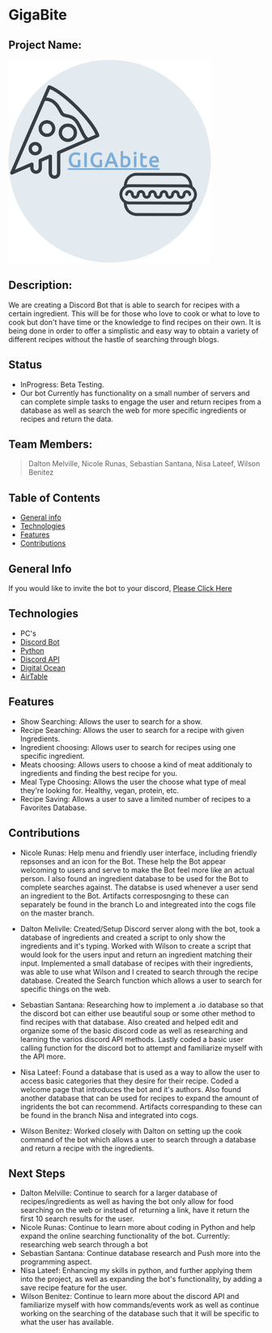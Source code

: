 # GigaBite
  ## Project Name:

 [![Logo](https://raw.githubusercontent.com/CS3398-Changelings-Aye/CS3398-Changelings-S2019/master/LogoMakr_3yOZ1T.png)](https://discord.gg/3EWYfUb)
  
  ## Description:
  We are creating a Discord Bot that is able to search for recipes with a certain ingredient. This will be for those who love to cook or what to love to cook but don't have time or the knowledge to find recipes on their own. It is being done in order to offer a simplistic and easy way to obtain a variety of different recipes without the hastle of searching through blogs. 
  
  ## Status
  * InProgress: Beta Testing. 
  * Our bot Currently has functionality on a small number of servers and can complete simple tasks to engage the user and return recipes from a database as well as search the web for more specific ingredients or recipes and return the data.
  
  ## Team Members:
  > Dalton Melville,
  > Nicole Runas,
  > Sebastian Santana,
  > Nisa Lateef,
  > Wilson Benitez

## Table of Contents
* [General info](#general-info)
* [Technologies](#technologies)
* [Features](#features)
* [Contributions](#contributions)

## General Info
  If you would like to invite the bot to your discord, [Please Click Here](https://discordapp.com/api/oauth2/authorize?client_id=623906771500662795&permissions=0&scope=bot)

## Technologies
* PC's
* [Discord Bot](https://discordapp.com/developers/applications/)
* [Python](https://www.python.org/downloads/)
* [Discord API](https://discordpy.readthedocs.io/en/latest/api.html)
* [Digital Ocean](https://www.digitalocean.com)
* [AirTable](https://airtable.com/universe/expHZcS7kWEyq5gUH/recipe-database)

## Features
* Show Searching: Allows the user to search for a show.
* Recipe Searching: Allows the user to search for a recipe with given Ingredients.
* Ingredient choosing: Allows user to search for recipes using one specific ingredient.
* Meats choosing: Allows users to choose a kind of meat additionaly to ingredients and finding the best recipe for you.
* Meal Type Choosing: Allows the user the choose what type of meal they're looking for. Healthy, vegan, protein, etc.
* Recipe Saving: Allows a user to save a limited number of recipes to a Favorites Database.

## Contributions
* Nicole Runas: Help menu and friendly user interface, including friendly repsonses and an icon for the Bot. These help the Bot appear  welcoming to users and serve to make the Bot feel more like an actual person. I also found an ingredient database to be used for the Bot to complete searches against. The databse is used whenever a user send an ingredient to the Bot. Artifacts corresposnging to these can separately be found in the branch Lo and integreated into the cogs file on the master branch.

* Dalton Melivlle: Created/Setup Discord server along with the bot, took a database of ingredients and created a script to only show the ingredients and it's typing. Worked with Wilson to create a script that would look for the users input and return an ingredient matching their input. Implemented a small database of recipes with their ingredients, was able to use what Wilson and I created to search through the recipe database. Created the Search function which allows a user to search for specific things on the web.

* Sebastian Santana: Researching how to implement a .io database so that the discord bot can either use beautiful soup or some other method to find recipes with that database. Also created and helped edit and organize some of the basic discord code as well as researching and learning the varios discord API methods. Lastly coded a basic user calling function for the discord bot to attempt and familiarize myself with the API more. 
 
* Nisa Lateef: Found a database that is used as a way to allow the user to access basic categories that they desire for their recipe. Coded a welcome page that introduces the bot and it's authors. Also found another database that can be used for recipes to expand the amount of ingridents the bot can recommend. Artifacts correspanding to these can be found in the branch Nisa and integrated into cogs.

* Wilson Benitez: Worked closely with Dalton on setting up the cook command of the bot which allows a user to search through a database and return a recipe with the ingredients. 


## Next Steps
 * Dalton Melville: Continue to search for a larger database of recipes/ingredients as well as having the bot only allow for food searching on the web or instead of returning a link, have it return the first 10 search results for the user.
 * Nicole Runas: Continue to learn more about coding in Python and help expand the online searching functionality of the bot. Currently: researching web search through a bot
 * Sebastian Santana: Continue database research and Push more into the programming aspect.
 * Nisa Lateef: Enhancing my skills in python, and further applying them into the project, as well as expanding the bot's                     functionality, by adding a save recipe feature for the user. 
 * Wilson Benitez: Continue to learn more about the discord API and familiarize myself with how commands/events work as well as continue working on the searching of the database such that it will be specific to what the user has available.

